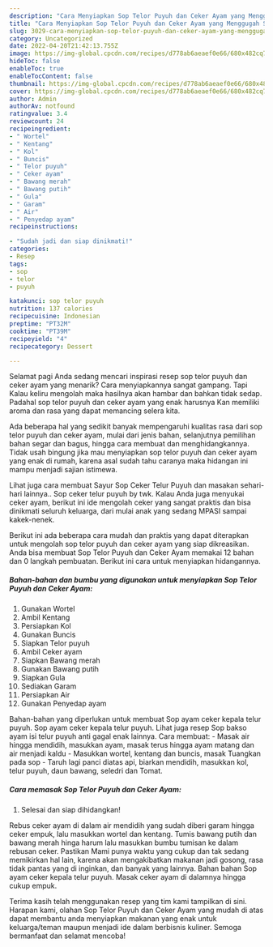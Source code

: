 ```yaml
---
description: "Cara Menyiapkan Sop Telor Puyuh dan Ceker Ayam yang Menggugah Selera, Buat Buka Puasa Sempurna"
title: "Cara Menyiapkan Sop Telor Puyuh dan Ceker Ayam yang Menggugah Selera, Buat Buka Puasa Sempurna"
slug: 3029-cara-menyiapkan-sop-telor-puyuh-dan-ceker-ayam-yang-menggugah-selera-buat-buka-puasa-sempurna
category: Uncategorized
date: 2022-04-20T21:42:13.755Z
image: https://img-global.cpcdn.com/recipes/d778ab6aeaef0e66/680x482cq70/sop-telor-puyuh-dan-ceker-ayam-foto-resep-utama.jpg
hideToc: false
enableToc: true
enableTocContent: false
thumbnail: https://img-global.cpcdn.com/recipes/d778ab6aeaef0e66/680x482cq70/sop-telor-puyuh-dan-ceker-ayam-foto-resep-utama.jpg
cover: https://img-global.cpcdn.com/recipes/d778ab6aeaef0e66/680x482cq70/sop-telor-puyuh-dan-ceker-ayam-foto-resep-utama.jpg
author: Admin
authorAv: notfound
ratingvalue: 3.4
reviewcount: 24
recipeingredient:
- " Wortel"
- " Kentang"
- " Kol"
- " Buncis"
- " Telor puyuh"
- " Ceker ayam"
- " Bawang merah"
- " Bawang putih"
- " Gula"
- " Garam"
- " Air"
- " Penyedap ayam"
recipeinstructions:

- "Sudah jadi dan siap dinikmati!"
categories:
- Resep
tags:
- sop
- telor
- puyuh

katakunci: sop telor puyuh 
nutrition: 137 calories
recipecuisine: Indonesian
preptime: "PT32M"
cooktime: "PT39M"
recipeyield: "4"
recipecategory: Dessert

---
```



Selamat pagi Anda sedang mencari inspirasi resep sop telor puyuh dan ceker ayam yang menarik? Cara menyiapkannya sangat gampang. Tapi Kalau keliru mengolah maka hasilnya akan hambar dan bahkan tidak sedap. Padahal sop telor puyuh dan ceker ayam yang enak harusnya Kan memiliki aroma dan rasa yang dapat memancing selera kita.


Ada beberapa hal yang sedikit banyak mempengaruhi kualitas rasa dari sop telor puyuh dan ceker ayam, mulai dari jenis bahan, selanjutnya pemilihan bahan segar dan bagus, hingga cara membuat dan menghidangkannya. Tidak usah bingung jika mau menyiapkan sop telor puyuh dan ceker ayam yang enak di rumah, karena asal sudah tahu caranya maka hidangan ini mampu menjadi sajian istimewa.

Lihat juga cara membuat Sayur Sop Ceker Telur Puyuh dan masakan sehari-hari lainnya.. Sop ceker telur puyuh by twk. Kalau Anda juga menyukai ceker ayam, berikut ini ide mengolah ceker yang sangat praktis dan bisa dinikmati seluruh keluarga, dari mulai anak yang sedang MPASI sampai kakek-nenek.


Berikut ini ada beberapa cara mudah dan praktis yang dapat diterapkan untuk mengolah sop telor puyuh dan ceker ayam yang siap dikreasikan. Anda bisa membuat Sop Telor Puyuh dan Ceker Ayam memakai 12 bahan dan 0 langkah pembuatan. Berikut ini cara untuk menyiapkan hidangannya.

<!--inarticleads1-->

##### Bahan-bahan dan bumbu yang digunakan untuk menyiapkan Sop Telor Puyuh dan Ceker Ayam:

1. Gunakan  Wortel
1. Ambil  Kentang
1. Persiapkan  Kol
1. Gunakan  Buncis
1. Siapkan  Telor puyuh
1. Ambil  Ceker ayam
1. Siapkan  Bawang merah
1. Gunakan  Bawang putih
1. Siapkan  Gula
1. Sediakan  Garam
1. Persiapkan  Air
1. Gunakan  Penyedap ayam


Bahan-bahan yang diperlukan untuk membuat Sop ayam ceker kepala telur puyuh. Sop ayam ceker kepala telur puyuh. Lihat juga resep Sop bakso ayam isi telur puyuh anti gagal enak lainnya. Cara membuat: - Masak air hingga mendidih, masukkan ayam, masak terus hingga ayam matang dan air menjadi kaldu - Masukkan wortel, kentang dan buncis, masak Tuangkan pada sop - Taruh lagi panci diatas api, biarkan mendidih, masukkan kol, telur puyuh, daun bawang, seledri dan Tomat. 

<!--inarticleads2-->

##### Cara memasak Sop Telor Puyuh dan Ceker Ayam:


1. Selesai dan siap dihidangkan!

Rebus ceker ayam di dalam air mendidih yang sudah diberi garam hingga ceker empuk, lalu masukkan wortel dan kentang. Tumis bawang putih dan bawang merah hinga harum lalu masukkan bumbu tumisan ke dalam rebusan ceker. Pastikan Mami punya waktu yang cukup dan tak sedang memikirkan hal lain, karena akan mengakibatkan makanan jadi gosong, rasa tidak pantas yang di inginkan, dan banyak yang lainnya. Bahan bahan Sop ayam ceker kepala telur puyuh. Masak ceker ayam di dalamnya hingga cukup empuk. 

Terima kasih telah menggunakan resep yang tim kami tampilkan di sini. Harapan kami, olahan Sop Telor Puyuh dan Ceker Ayam yang mudah di atas dapat membantu anda menyiapkan makanan yang enak untuk keluarga/teman maupun menjadi ide dalam berbisnis kuliner. Semoga bermanfaat dan selamat mencoba!

